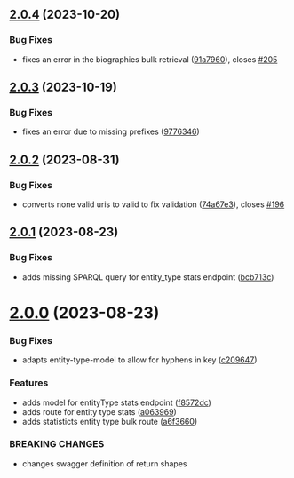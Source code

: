 ## [2.0.4](https://github.com/InTaVia/InTaVia-Backend/compare/v2.0.3...v2.0.4) (2023-10-20)


### Bug Fixes

* fixes an error in the biographies bulk retrieval ([91a7960](https://github.com/InTaVia/InTaVia-Backend/commit/91a79603f5c918bfb7e429f3616b73a9263755a4)), closes [#205](https://github.com/InTaVia/InTaVia-Backend/issues/205)



## [2.0.3](https://github.com/InTaVia/InTaVia-Backend/compare/v2.0.2...v2.0.3) (2023-10-19)


### Bug Fixes

* fixes an error due to missing prefixes ([9776346](https://github.com/InTaVia/InTaVia-Backend/commit/9776346f4d83cebff825652ca785573ef4cfef06))



## [2.0.2](https://github.com/InTaVia/InTaVia-Backend/compare/v2.0.1...v2.0.2) (2023-08-31)


### Bug Fixes

* converts none valid uris to valid to fix validation ([74a67e3](https://github.com/InTaVia/InTaVia-Backend/commit/74a67e3b8e17abfd6469038f8fdc7925689afad6)), closes [#196](https://github.com/InTaVia/InTaVia-Backend/issues/196)



## [2.0.1](https://github.com/InTaVia/InTaVia-Backend/compare/v2.0.0...v2.0.1) (2023-08-23)


### Bug Fixes

* adds missing SPARQL query for entity_type stats endpoint ([bcb713c](https://github.com/InTaVia/InTaVia-Backend/commit/bcb713c2e867db8f5c051edce99f526c387f5e2e))



# [2.0.0](https://github.com/InTaVia/InTaVia-Backend/compare/v1.0.0...v2.0.0) (2023-08-23)


### Bug Fixes

* adapts entity-type-model to allow for hyphens in key ([c209647](https://github.com/InTaVia/InTaVia-Backend/commit/c209647f97777051fa3acff420ba568143f3d4af))


### Features

* adds model for entityType stats endpoint ([f8572dc](https://github.com/InTaVia/InTaVia-Backend/commit/f8572dc565d0884e97306bdecd8cb7e1d76ec32c))
* adds route for entity type stats ([a063969](https://github.com/InTaVia/InTaVia-Backend/commit/a063969756145bbe423f83e46395f311ae522a0e))
* adds statisticts entity type bulk route ([a6f3660](https://github.com/InTaVia/InTaVia-Backend/commit/a6f36609eb561e2832a9b9b1308b7ff666033c13))


### BREAKING CHANGES

* changes swagger definition of return shapes



